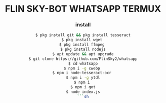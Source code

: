 <div align="center">

# FLIN SKY-BOT WHATSAPP TERMUX

### install

```sh
$ pkg install git && pkg install tesseract
$ pkg install wget 
$ pkg install ffmpeg 
$ pkg install nodejs
$ apt update && apt upgrade
$ git clone https://github.com/FlinSky2/whatsapp
$ cd whatsapp
$ npm i -g cwebp 
$ npm i node-tesseract-ocr 
$ npm i -g ytdl
$ npm i 
$ npm i got
$ node index.js
```sh

